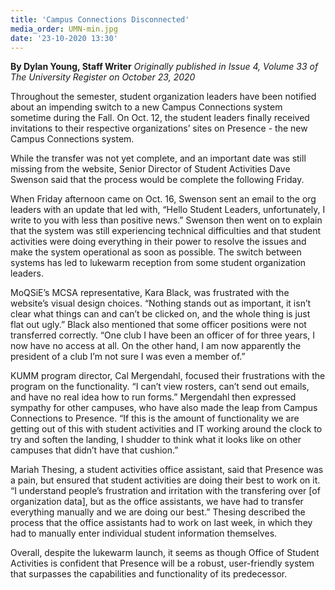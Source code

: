 ```yaml
---
title: 'Campus Connections Disconnected'
media_order: UMN-min.jpg
date: '23-10-2020 13:30'
---
```


**By Dylan Young, Staff Writer** _Originally published in Issue 4, Volume 33 of The University Register on October 23, 2020_

Throughout the semester, student organization leaders have been notified about an impending switch to a new Campus Connections system sometime during the Fall. On Oct. 12, the student leaders finally received invitations to their respective organizations’ sites on Presence - the new Campus Connections system.

While the transfer was not yet complete, and an important date was still missing from the website, Senior Director of Student Activities Dave Swenson said that the process would be complete the following Friday.

When Friday afternoon came on Oct. 16, Swenson sent an email to the org leaders with an update that led with, “Hello Student Leaders, unfortunately, I write to you with less than positive news.” Swenson then went on to explain that the system was still experiencing technical difficulties and that student activities were doing everything in their power to resolve the issues and make the system operational as soon as possible. The switch between systems has led to lukewarm reception from some student organization leaders.

MoQSiE’s MCSA representative, Kara Black, was frustrated with the website’s visual design choices. “Nothing stands out as important, it isn’t clear what things can and can’t be clicked on, and the whole thing is just flat out ugly.” Black also mentioned that some officer positions were not transferred correctly. “One club I have been an officer of for three years, I now have no access at all. On the other hand, I am now apparently the president of a club I’m not sure I was even a member of.”

KUMM program director, Cal Mergendahl, focused their frustrations with the program on the functionality. “I can’t view rosters, can’t send out emails, and have no real idea how to run forms.” Mergendahl then expressed sympathy for other campuses, who have also made the leap from Campus Connections to Presence. “If this is the amount of functionality we are getting out of this with student activities and IT working around the clock to try and soften the landing, I shudder to think what it looks like on other campuses that didn’t have that cushion.”

Mariah Thesing, a student activities office assistant, said that Presence was a pain, but ensured that student activities are doing their best to work on it. “I understand people’s frustration and irritation with the transfering over [of organization data], but as the office assistants, we have had to transfer everything manually and we are doing our best.” Thesing described the process that the office assistants had to work on last week, in which they had to manually enter individual student information themselves.

Overall, despite the lukewarm launch, it seems as though Office of Student Activities is confident that Presence will be a robust, user-friendly system that surpasses the capabilities and functionality of its predecessor.